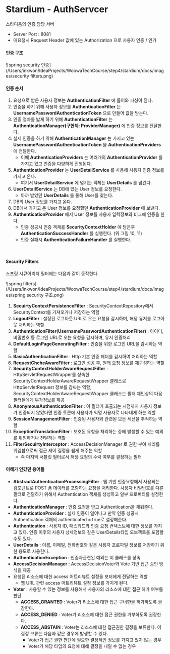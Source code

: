# Stardium - AuthServcer

스타디움의 인증 담당 서버

* Server Port : 8081
* 매요청시 Request Header 값에 있는 Authorization 으로 사용자 인증 / 인가

#### 인증 구조

![spring security 인증](/Users/inkwon/IdeaProjects/WoowaTechCourse/step4/stardium/docs/images/security filters.png)

#### 인증 순서

1. 요청으로 받은 사용자 정보는 **AuthenticationFilter** 에 들어와 파싱이 된다.
2. 인증을 하기 위해 사용자 정보를 **AuthenticationFilter** 는 **UsernamePasswordAuthenticationToken** 으로 만들어 값을 받는다.
3. 인증 절차를 밟게 하기 위해 **AuthenticationFilter** 는**AuthenticationManager(구현체: ProviderManager)** 에 인증 정보를 전달한다.
4. 실제 인증을 하기 위해 **AuthenticationManager** 는 가지고 있는 **UsernamePasswordAuthenticationToken** 을 **AuthenticationProviders** 에 전달한다.
   * 이때 **AuthenticationProviders** 는 여러개의 **AuthenticationProvider** 를 가지고 있고 인증을 다양하게 진행된다.
5. **AuthenticationProvider** 는 **UserDetailService** 를  사용해 사용자 인증 정보를 가지고 온다.
   * 여기서 **UserDetailService** 에 넘기는 객체는 **UserDetails** 를 넘긴다.
6. **UserDetailService** 는 DB에 있는 User 정보를 요청한다.
   * 아까 받았던 **UserDetails** 를 통해 User를 찾는다.
7. DB의 User 정보를 가지고 온다.
8. DB에서 가지고 온 User 정보를 요청했던 **AuthenticationProvider** 에 보낸다.
9. **AuthenticationProvider** 에서 User 정보를 사용자 입력정보와 비교해 인증을 한다.
   * 인증 성공시 인증 객체를 **SecurityContextHolder** 에 담은후 **AuthenticationSuccessHandler** 를 실행한다. (위 그림 10, 11)
   * 인증 실패시 **AuthenticationFailureHandler** 를 실행한다.

<br>

#### Security Filters

스프링 시큐어리티 필터에는 다음과 같이 동작한다.

![spring filters](/Users/inkwon/IdeaProjects/WoowaTechCourse/step4/stardium/docs/images/spring security 구조.png)

1. **SecuirtyContextPersistenceFilter** : SecurityContextRepository에서 SecurityContext를 가져오거나 저장하는 역할
2. **LogoutFilter** : 설정된 로그아웃 URL로 오는 요청을 감시하며, 해당 유저를 로그아웃 처리하는 역할
3. **AuthenticationFilter(UsernamePasswordAuthenticationFilter)** : 아이디, 비밀번호 등 로그인 URL로 오는 요청을 감시하며, 유저 인증처리
4. **DefaultLoginPageGeneratingFilter** : 인증을 위한 로그인 URL을 감시하는 역할
5. **BasicAuthenticationFilter** : Http 기본 인증 헤더를 감시하여 처리하는 역할
6. **RequestChcheAwareFilter** : 로그인 성공 후, 원래 요청 정보를 재구성하는 역할
7. **SecurityContextHolderAwareRequestFilter** : HttpServletRequestWrapper를 상속한 SecurityContextHolderAwareRequestWrapper 클래스로 HttpServletRequest 정보를 감싸는 역할, SecurityContextHolderAwareRequestWrapper 클래스는 필터 체인상의 다음 필터들에게 부가정보를 제공
8. **AnonymousAuthenticationFilter** : 이 필터가 호출되는 시점까지 사용자 정보가 인증되지 않았다면 인증 토큰에 사용자가 익명 사용자로 나타내게 하는 역할
9. **SessionManagementFilter** : 인증된 사용자와 관련된 모든 세션을 추적하는 역할
10. **ExceptionTranslationFilter** : 보호된 요청을 처리하는 중에 발생할 수 있는 예외를 위임하거나 전달하는 역할
11. **FilterSecuirtyInterceptor** : AccessDecisionManager 로 권한 부여 처리를 위임함으로써 접근 제어 결정을 쉽게 해주는 역할
    * 즉 마지막 서블릿 필터로서 해당 요청의 수락 여부를 결정하는 필터

#### 이해가 안갔던 용어들

* **AbstractAuthenticationProcessingFilter** : 웹 기반 인증요청에서 사용되는 컴포넌트로 POST 폼 데이터를 포함하는 요청을 처리한다. 사용자 비밀번호를 다른 필터로 전달하기 위해서 Authentication 객체를 생성하고 일부 프로퍼티를 설정한다.
* **AuthenticationManager** : 인증 요청을 받고 Authentication을 채워준다.
* **AuthenticationProvider** : 실제 인증이 일어나고 만약 인증 성공시 Authentication 객체의 authenticated = true로 설정해준다.
* **Authentication** : 사용자 ID, 패스워드와 인증 요청 컨텍스트에 대한 정보를 가지고 있다. 인증 이후의 사용자 상세정보와 같은 UserDetails타입 오브젝트를 포함할 수도 있다.
* **UserDetails** : 이름, 이메일, 전화번호와 같은 사용자 프로파일 정보를 저장하기 위한 용도로 사용한다.
* **AuthenticationException** : 인증과관련된 예외는 이 클래스를 상속
* **AccessDecisionManager** : AccessDecisionVoter와 Vote 기반 접근 승인 방식을 제공
* 요청된 리소스에 대한 access 어트리뷰트 설정을 보터에게 전달하는 역할
  * 웹 URL 관련 access 어트리뷰트 설정 정보를 가지게 된다.
* **Voter** : 사용할 수 있는 정보를 사용해서 사용자의 리소스에 대한 접근 허가 여부를 판단
  * **ACCESS_GRANTED** : Voter가 리소스에 대한 접근 구너한을 허가하도록 권장한다.
  * **ACCESS_DENIED** : Voter가 리소스에 대한 접근 권한을 거부하도록 권장한다.
  * **ACCESS_ABSTAIN** : Voter는 리소스에 대한 접근권한 결정을 보류한다. 이 결정 보류는 다음과 같은 경우에 발생할 수 있다.
    * Voter가 접근 권한 판단에 필요한 결정적인 정보를 가지고 있지 않는 경우
    * Voter가 해당 타입의 요청에 대해 결정을 내릴 수 없는 경우

